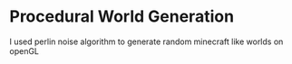 # Procedural World Generation 
I used perlin noise algorithm to generate random minecraft like worlds on openGL
